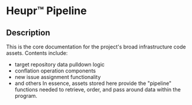 # Heupr&trade; Pipeline

## Description

This is the core documentation for the project's broad infrastructure code
assets. Contents include:  
- target repository data pulldown logic
- conflation operation components
- new issue assignment functionality
- and others
In essence, assets stored here provide the "pipeline" functions needed to
retrieve, order, and pass around data within the program.  
